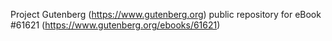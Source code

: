 Project Gutenberg (https://www.gutenberg.org) public repository for eBook #61621 (https://www.gutenberg.org/ebooks/61621)
